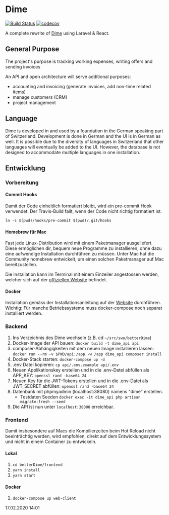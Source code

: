 # Dime
[![Build Status](https://semaphoreci.com/api/v1/stiftungswo/better-dime/branches/dev/badge.svg)](https://semaphoreci.com/stiftungswo/better-dime)
[![codecov](https://codecov.io/gh/stiftungswo/betterDime/branch/master/graph/badge.svg)](https://codecov.io/gh/stiftungswo/betterDime)

A complete rewrite of [Dime](https://github.com/stiftungswo/dime) using Laravel & React.

## General Purpose

The project's purpose is tracking working expenses, writing offers and sending invoices

An API and open architecture will serve additional purposes:

  * accounting and invoicing (generate invoices, add non-time related items)
  * manage customers (CRM)
  * project management
  
## Language

Dime is developed in and used by a foundation in the German speaking part of Switzerland. Development is done in German and the UI is in German as well. It is possible due to the diversity of languages in Switzerland that other languages will eventually be added to the UI. However, the database is not designed to accommodate multiple languages in one installation.


## Entwicklung
### Vorbereitung
#### Commit Hooks
Damit der Code einheitlich formatiert bleibt, wird ein pre-commit Hook verwendet. Der Travis-Build failt, wenn der Code nicht richtig formatiert ist. 

``ln -s $(pwd)/hooks/pre-commit $(pwd)/.git/hooks``

#### Homebrew für Mac
Fast jede Linux-Distribution wird mit einem Paketmanager ausgeliefert. Diese ermöglichen dir, bequem neue Programme zu installieren, ohne dazu eine aufwendige Installation durchführen zu müssen. Unter Mac hat die Community homebrew entwickelt, um einen solchen Paketmanager auf Mac bereitzustellen.

Die Installation kann im Terminal mit einem Einzeiler angestossen werden, welcher sich auf der [offiziellen Website](https://brew.sh/index_de) befindet.

#### Docker
Installation gemäss der Installationsanleitung auf der [Website](https://docs.docker.com/install/) durchführen. Wichtig: Für manche Betriebssysteme muss docker-compose noch separat installiert werden.

### Backend
1. Ins Verzeichnis des Dime wechseln (z.B. cd ``~/src/swo/betterDime``)
2. Docker-Image der API bauen: ``docker build -t dime_api api``
3. composer-Abhängigkeiten mit dem neuen Image installieren lassen: ``docker run --rm -v $PWD/api:/app -w /app dime_api composer install``
4. Docker-Stack starten: ``docker-compose up -d``
5. .env Datei kopieren: ``cp api/.env.example api/.env``
6. Neuen Applikationskey erstellen und in die .env-Datei abfüllen als APP_KEY: ``openssl rand -base64 24``
7. Neuen Key für die JWT-Tokens erstellen und in die .env-Datei als JWT_SECRET abfüllen: ``openssl rand -base64 24``
8. Datenbank mit phpmyadmin (localhost:38080) namens "dime" erstellen.
   * Testdaten Seeden `docker exec -it dime_api php artisan migrate:fresh --seed`
9. Die API ist nun unter `localhost:38000` erreichbar.

### Frontend
Damit insbesondere auf Macs die Kompilierzeiten beim Hot Reload nicht beeinträchtig werden, wird empfohlen, direkt auf dem Entwicklungssystem und nicht in einem Container zu entwickeln.

#### Lokal
1. `cd betterDime/frontend`
2. `yarn install`
3. `yarn start`

#### Docker
1. `docker-compose up web-client`

17.02.2020 14:01
